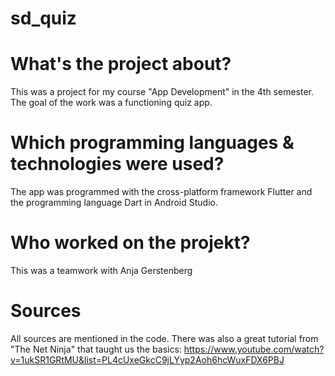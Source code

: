 # sd_quiz

# What's the project about?
This was a project for my course "App Development" in the 4th semester. The goal of the work was a functioning quiz app.

# Which programming languages & technologies were used?
The app was programmed with the cross-platform framework Flutter and the programming language Dart in Android Studio. 

# Who worked on the projekt?
This was a teamwork with Anja Gerstenberg

# Sources
All sources are mentioned in the code. There was also a great tutorial from "The Net Ninja" that taught us the basics: https://www.youtube.com/watch?v=1ukSR1GRtMU&list=PL4cUxeGkcC9jLYyp2Aoh6hcWuxFDX6PBJ

